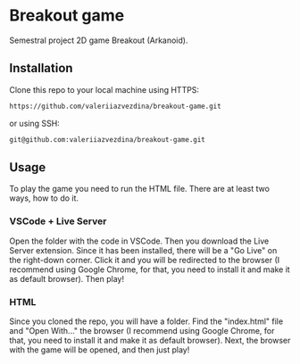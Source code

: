 # Breakout game

Semestral project 2D game Breakout (Arkanoid).

## Installation

Clone this repo to your local machine using HTTPS:

```bash
https://github.com/valeriiazvezdina/breakout-game.git
```
or using SSH:
```bash
git@github.com:valeriiazvezdina/breakout-game.git
```

## Usage

To play the game you need to run the HTML file. There are at least two ways, how to do it.

### VSCode + Live Server
Open the folder with the code in VSCode. Then you download the Live Server extension. Since it has been installed, there will be a "Go Live" on the right-down corner. Click it and you will be redirected to the browser (I recommend using Google Chrome, for that, you need to install it and make it as default browser). Then play!

### HTML
Since you cloned the repo, you will have a folder. Find the "index.html" file and "Open With..." the browser (I recommend using Google Chrome, for that, you need to install it and make it as default browser). Next, the browser with the game will be opened, and then just play!